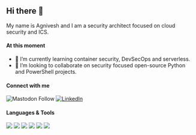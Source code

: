 ## Hi there 👋
My name is Agnivesh and I am a security architect focused on cloud security and ICS.

#### At this moment
- 🌱 I’m currently learning container security, DevSecOps and serverless.
- 👯 I’m looking to collaborate on security focused open-source Python and PowerShell projects.

#### Connect with me
![Mastodon Follow](https://img.shields.io/mastodon/follow/109290428598706512?domain=https%3A%2F%2Finfosec.exchange&style=for-the-badge)
[![LinkedIn](https://img.shields.io/badge/LinkedIn-0077B5?style=for-the-badge&logo=linkedin&logoColor=white)](https://www.linkedin.com/in/agniveshs/)

#### Languages & Tools
<img src="https://img.shields.io/badge/Python-14354C?style=for-the-badge&logo=python&logoColor=white">&nbsp;<img src="https://img.shields.io/badge/Shell_Script-121011?style=for-the-badge&logo=gnu-bash&logoColor=white">&nbsp;<img src="https://img.shields.io/badge/PowerShell-3776AB?style=for-the-badge&logo=powershell&logoColor=white">&nbsp;<img src="https://img.shields.io/badge/Amazon_AWS-232F3E?style=for-the-badge&logo=amazon-aws&logoColor=white">&nbsp;<img src="https://img.shields.io/badge/Google_Cloud-4285F4?style=for-the-badge&logo=google-cloud&logoColor=white">&nbsp;<img src="https://img.shields.io/badge/Microsoft_Azure-0089D6?style=for-the-badge&logo=microsoft-azure&logoColor=white">
